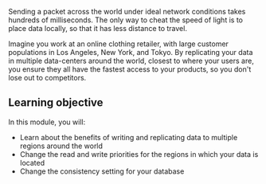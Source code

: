Sending a packet across the world under ideal network conditions takes hundreds of milliseconds. The only way to cheat the speed of light is to place data locally, so that it has less distance to travel.

Imagine you work at an online clothing retailer, with large customer populations in Los Angeles, New York, and Tokyo. By replicating your data in multiple data-centers around the world, closest to where your users are, you ensure they all have the fastest access to your products, so you don't lose out to competitors.

## Learning objective

In this module, you will:

* Learn about the benefits of writing and replicating data to multiple regions around the world
* Change the read and write priorities for the regions in which your data is located
* Change the consistency setting for your database
